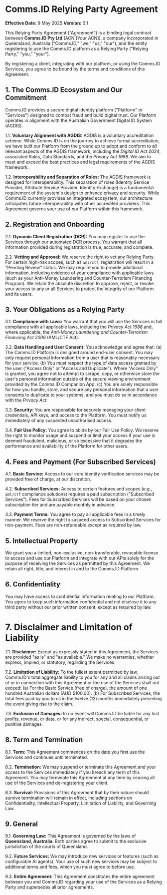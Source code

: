# **Comms.ID Relying Party Agreement**

**Effective Date:** 9 May 2025
**Version:** 0.1

This Relying Party Agreement ("Agreement") is a binding legal contract between **Comms.ID Pty Ltd** (ACN [Your ACN]), a company incorporated in Queensland, Australia ("Comms.ID," "we," "us," "our"), and the entity registering to use the Comms.ID platform as a Relying Party ("Relying Party," "you," "your").

By registering a client, integrating with our platform, or using the Comms.ID Services, you agree to be bound by the terms and conditions of this Agreement.

## **1. The Comms.ID Ecosystem and Our Commitment**

Comms.ID provides a secure digital identity platform ("Platform" or "Services") designed to combat fraud and build digital trust. Our Platform operates in alignment with the Australian Government Digital ID System (AGDIS).

1.1. **Voluntary Alignment with AGDIS:** AGDIS is a voluntary accreditation scheme. While Comms.ID is on the journey to achieve formal accreditation, we have built our Platform from the ground up to adopt and conform to all relevant aspects of the AGDIS framework, including the _Digital ID Act 2024_, associated Rules, Data Standards, and the _Privacy Act 1988_. We aim to meet and exceed the best practices and legal requirements of the AGDIS framework.

1.2. **Interoperability and Separation of Roles:** The AGDIS framework is designed for interoperability. This separation of roles (Identity Service Provider, Attribute Service Provider, Identity Exchange) is a fundamental requirement of the system's design to enhance privacy and security. While Comms.ID currently provides an integrated ecosystem, our architecture anticipates future interoperability with other accredited providers. This Agreement governs your use of our Platform within this framework.

## **2. Registration and Onboarding**

2.1. **Dynamic Client Registration (DCR):** You may register to use the Services through our automated DCR process. You warrant that all information provided during registration is true, accurate, and complete.

2.2. **Vetting and Approval:** We reserve the right to vet any Relying Party. For certain high-risk scopes, such as `aml/ctf`, registration will result in a "Pending Review" status. We may require you to provide additional information, including evidence of your compliance with applicable laws (such as your Anti-Money Laundering and Counter-Terrorism Financing Program). We retain the absolute discretion to approve, reject, or revoke your access to any or all Services to protect the integrity of our Platform and its users.

## **3. Your Obligations as a Relying Party**

3.1. **Compliance with Laws:** You warrant that you will use the Services in full compliance with all applicable laws, including the _Privacy Act 1988_ and, where applicable, the _Anti-Money Laundering and Counter-Terrorism Financing Act 2006_ (AML/CTF Act).

3.2. **Data Handling and User Consent:** You acknowledge and agree that:
(a) The Comms.ID Platform is designed around end-user consent. You may only request personal information from a user that is reasonably necessary for your service.
(b) You must respect the type of data access granted by the user ("Access Only" or "Access and Duplicate"). Where "Access Only" is granted, you agree not to attempt to scrape, copy, or otherwise store the user's personal information outside of the secure viewing environment provided by the Comms.ID Companion App.
(c) You are solely responsible for how you handle, store, and secure any personal information that a user consents to duplicate to your systems, and you must do so in accordance with the _Privacy Act_.

3.3. **Security:** You are responsible for securely managing your client credentials, API keys, and access to the Platform. You must notify us immediately of any suspected unauthorised access.

3.4. **Fair Use Policy:** You agree to abide by our Fair Use Policy. We reserve the right to monitor usage and suspend or limit your access if your use is deemed fraudulent, malicious, or so excessive that it degrades the performance and availability of the Platform for other users.

## **4. Fees and Payment (For Subscribed Services)**

4.1. **Basic Service:** Access to our core identity verification services may be provided free of charge, at our discretion.

4.2. **Subscribed Services:** Access to certain features and scopes (e.g., `aml/ctf` compliance solutions) requires a paid subscription ("Subscribed Services"). Fees for Subscribed Services will be based on your chosen subscription tier and are payable monthly in advance.

4.3. **Payment Terms:** You agree to pay all applicable fees in a timely manner. We reserve the right to suspend access to Subscribed Services for non-payment. Fees are non-refundable except as required by law.

## **5. Intellectual Property**

We grant you a limited, non-exclusive, non-transferable, revocable license to access and use our Platform and integrate with our APIs solely for the purpose of receiving the Services as permitted by this Agreement. We retain all right, title, and interest in and to the Comms.ID Platform.

## **6. Confidentiality**

You may have access to confidential information relating to our Platform. You agree to keep such information confidential and not disclose it to any third party without our prior written consent, except as required by law.

# **7. Disclaimer and Limitation of Liability**

7.1. **Disclaimer:** Except as expressly stated in this Agreement, the Services are provided "as is" and "as available." We make no warranties, whether express, implied, or statutory, regarding the Services.

7.2. **Limitation of Liability:** To the fullest extent permitted by law, Comms.ID's total aggregate liability to you for any and all claims arising out of or in connection with this Agreement or the use of the Services shall not exceed:
(a) For the Basic Service (free of charge), the amount of one hundred Australian dollars (AUD $100.00).
(b) For Subscribed Services, the total fees paid by you to us in the twelve (12) months immediately preceding the event giving rise to the claim.

7.3. **Exclusion of Damages:** In no event will Comms.ID be liable for any lost profits, revenue, or data, or for any indirect, special, consequential, or punitive damages.

## **8. Term and Termination**

8.1. **Term:** This Agreement commences on the date you first use the Services and continues until terminated.

8.2. **Termination:** We may suspend or terminate this Agreement and your access to the Services immediately if you breach any term of this Agreement. You may terminate this Agreement at any time by ceasing all use of the Services and de-registering your client.

8.3. **Survival:** Provisions of this Agreement that by their nature should survive termination will remain in effect, including sections on Confidentiality, Intellectual Property, Limitation of Liability, and Governing Law.

## **9. General**

9.1. **Governing Law:** This Agreement is governed by the laws of **Queensland, Australia**. Both parties agree to submit to the exclusive jurisdiction of the courts of Queensland.

9.2. **Future Services:** We may introduce new services or features (such as configurable AI agents). Your use of such new services may be subject to additional terms and fees, which you must agree to before use.

9.3. **Entire Agreement:** This Agreement constitutes the entire agreement between you and Comms.ID regarding your use of the Services as a Relying Party and supersedes all prior agreements.
